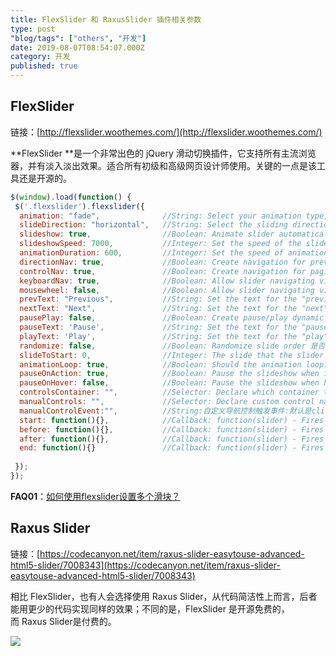 ```yaml
---
title: FlexSlider 和 RaxusSlider 插件相关参数
type: post
"blog/tags": ["others", "开发"]
date: 2019-08-07T08:54:07.000Z
category: 开发
published: true
---
```



## FlexSlider

链接：[http://flexslider.woothemes.com/](http://flexslider.woothemes.com/)

**FlexSlider **是一个非常出色的 jQuery 滑动切换插件，它支持所有主流浏览器，并有淡入淡出效果。适合所有初级和高级网页设计师使用。关键的一点是该工具还是开源的。

```javascript
$(window).load(function() {
 $('.flexslider').flexslider({
  animation: "fade",              //String: Select your animation type, "fade" or "slide"图片变换方式：淡入淡出或者滑动
  slideDirection: "horizontal",   //String: Select the sliding direction, "horizontal" or "vertical"图片设置为滑动式时的滑动方向：左右或者上下
  slideshow: true,                //Boolean: Animate slider automatically 载入页面时，是否自动播放
  slideshowSpeed: 7000,           //Integer: Set the speed of the slideshow cycling, in milliseconds 自动播放速度毫秒
  animationDuration: 600,         //Integer: Set the speed of animations, in milliseconds动画淡入淡出效果延时
  directionNav: true,             //Boolean: Create navigation for previous/next navigation? (true/false)是否显示左右控制按钮
  controlNav: true,               //Boolean: Create navigation for paging control of each clide? Note: Leave true for manualControls usage是否显示控制菜单
  keyboardNav: true,              //Boolean: Allow slider navigating via keyboard left/right keys键盘左右方向键控制图片滑动
  mousewheel: false,              //Boolean: Allow slider navigating via mousewheel鼠标滚轮控制制图片滑动
  prevText: "Previous",           //String: Set the text for the "previous" directionNav item
  nextText: "Next",               //String: Set the text for the "next" directionNav item
  pausePlay: false,               //Boolean: Create pause/play dynamic element
  pauseText: 'Pause',             //String: Set the text for the "pause" pausePlay item
  playText: 'Play',               //String: Set the text for the "play" pausePlay item
  randomize: false,               //Boolean: Randomize slide order 是否随机幻灯片
  slideToStart: 0,                //Integer: The slide that the slider should start on. Array notation (0 = first slide)初始化第一次显示图片位置
  animationLoop: true,            //Boolean: Should the animation loop? If false, directionNav will received "disable" classes at either end 是否循环滚动
  pauseOnAction: true,            //Boolean: Pause the slideshow when interacting with control elements, highly recommended.
  pauseOnHover: false,            //Boolean: Pause the slideshow when hovering over slider, then resume when no longer hovering
  controlsContainer: "",          //Selector: Declare which container the navigation elements should be appended too. Default container is the flexSlider element. Example use would be ".flexslider-container", "#container", etc. If the given element is not found, the default action will be taken.
  manualControls: "",             //Selector: Declare custom control navigation. Example would be ".flex-control-nav li" or "#tabs-nav li img", etc. The number of elements in your controlNav should match the number of slides/tabs.自定义控制导航
  manualControlEvent:"",          //String:自定义导航控制触发事件:默认是click,可以设定hover
  start: function(){},            //Callback: function(slider) - Fires when the slider loads the first slide
  before: function(){},           //Callback: function(slider) - Fires asynchronously with each slider animation
  after: function(){},            //Callback: function(slider) - Fires after each slider animation completes
  end: function(){}               //Callback: function(slider) - Fires when the slider reaches the last slide (asynchronous)
   
 });
});
```

**FAQ01**：[如何使用flexslider设置多个滑块？](http://cn.voidcc.com/question/p-pumryoaf-hm.html)



## Raxus Slider

链接：[https://codecanyon.net/item/raxus-slider-easytouse-advanced-html5-slider/7008343](https://codecanyon.net/item/raxus-slider-easytouse-advanced-html5-slider/7008343)

相比 FlexSlider，也有人会选择使用 Raxus Slider，从代码简洁性上而言，后者能用更少的代码实现同样的效果；不同的是，FlexSlider 是开源免费的，而 Raxus Slider是付费的。

![](https://qiniu.bioinit.com/yuque/0/2019/png/126032/1565168362478-c1dbae85-6549-4266-85af-8af5c136afba.png#align=left&display=inline&height=468&name=image.png&originHeight=468&originWidth=1024&size=190757&status=done&width=1024)


